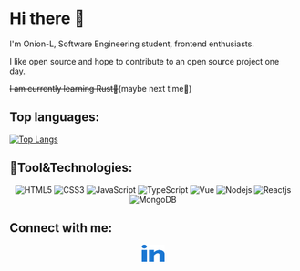 # Hi there 👋
<p>I'm Onion-L, Software Engineering student, frontend enthusiasts.</p>
<p>I like open source and hope to contribute to an open source project one day.</p>
<del>I am currently learning Rust🤯</del>(maybe next time🥲)

## Top languages:
[![Top Langs](https://github-readme-stats.vercel.app/api/top-langs/?username=Onion-L&layout=compact)](https://github.com/anuraghazra/github-readme-stats)

## 🧰Tool&Technologies: 
  <div align="center">
    <img alt="HTML5" title="HTML5" height="56" width="56" src="https://cdn.simpleicons.org/html5">
    <img alt="CSS3" title="CSS3" height="56" width="56" src="https://cdn.simpleicons.org/css3">
    <img alt="JavaScript" title="JavaScript" height="56" width="56" src="https://cdn.simpleicons.org/javascript">
    <img alt="TypeScript" title="TypeScript" height="56" width="56" src="https://cdn.simpleicons.org/typescript">
    <img alt="Vue" title="Vue" height="56" width="56" src="https://cdn.simpleicons.org/vuedotjs">
    <img alt="Nodejs" title="Nodejs" height="56" width="56" src="https://cdn.simpleicons.org/nodedotjs">
    <img alt="Reactjs" title="Reactjs" height="56" width="56" src="https://cdn.simpleicons.org/react">
    <img alt="MongoDB" title="MongoDB" height="56" width="56" src="https://cdn.simpleicons.org/mongodb">
    
  </div>
  
## Connect with me:
<div align="center">
<a href="https://www.linkedin.com/in/xiang-li-22b9a420b/" target="blank">
<img align="center" src="https://raw.githubusercontent.com/teamedwardforever/Readme-Generator/71f25dd8b98329b168142a6b782a107b75eab178/svg/Social/linked-in-alt.svg" alt="https://www.linkedin.com/in/maxamed-maxamed-a87298151/" height="30" width="40" />
</a>
</div>




